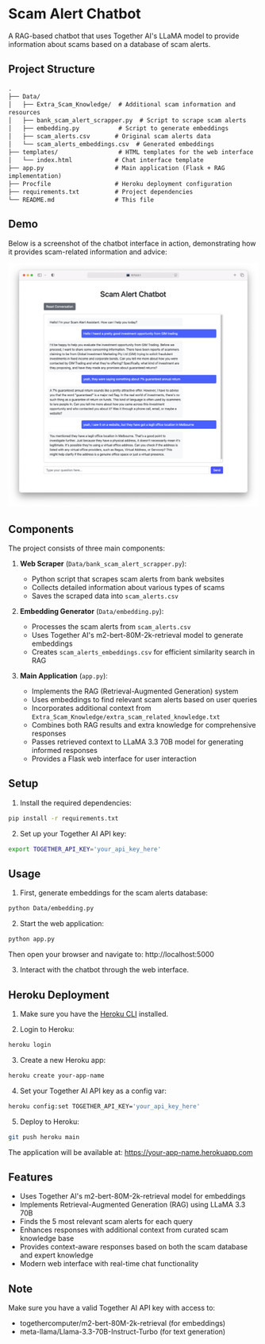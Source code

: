 # Scam Alert Chatbot

A RAG-based chatbot that uses Together AI's LLaMA model to provide information about scams based on a database of scam alerts.

## Project Structure

```
.
├── Data/
│   ├── Extra_Scam_Knowledge/  # Additional scam information and resources
│   ├── bank_scam_alert_scrapper.py  # Script to scrape scam alerts
│   ├── embedding.py           # Script to generate embeddings
│   ├── scam_alerts.csv       # Original scam alerts data
│   └── scam_alerts_embeddings.csv  # Generated embeddings
├── templates/                 # HTML templates for the web interface
│   └── index.html            # Chat interface template
├── app.py                    # Main application (Flask + RAG implementation)
├── Procfile                  # Heroku deployment configuration
├── requirements.txt          # Project dependencies
└── README.md                 # This file
```

## Demo

Below is a screenshot of the chatbot interface in action, demonstrating how it provides scam-related information and advice:

![Scam Alert Chatbot Demo](Demo.png)

## Components

The project consists of three main components:

1. **Web Scraper** (`Data/bank_scam_alert_scrapper.py`):

   - Python script that scrapes scam alerts from bank websites
   - Collects detailed information about various types of scams
   - Saves the scraped data into `scam_alerts.csv`

2. **Embedding Generator** (`Data/embedding.py`):

   - Processes the scam alerts from `scam_alerts.csv`
   - Uses Together AI's m2-bert-80M-2k-retrieval model to generate embeddings
   - Creates `scam_alerts_embeddings.csv` for efficient similarity search in RAG

3. **Main Application** (`app.py`):
   - Implements the RAG (Retrieval-Augmented Generation) system
   - Uses embeddings to find relevant scam alerts based on user queries
   - Incorporates additional context from `Extra_Scam_Knowledge/extra_scam_related_knowledge.txt`
   - Combines both RAG results and extra knowledge for comprehensive responses
   - Passes retrieved context to LLaMA 3.3 70B model for generating informed responses
   - Provides a Flask web interface for user interaction

## Setup

1. Install the required dependencies:

```bash
pip install -r requirements.txt
```

2. Set up your Together AI API key:

```bash
export TOGETHER_API_KEY='your_api_key_here'
```

## Usage

1. First, generate embeddings for the scam alerts database:

```bash
python Data/embedding.py
```

2. Start the web application:

```bash
python app.py
```

Then open your browser and navigate to: http://localhost:5000

3. Interact with the chatbot through the web interface.

## Heroku Deployment

1. Make sure you have the [Heroku CLI](https://devcenter.heroku.com/articles/heroku-cli) installed.

2. Login to Heroku:

```bash
heroku login
```

3. Create a new Heroku app:

```bash
heroku create your-app-name
```

4. Set your Together AI API key as a config var:

```bash
heroku config:set TOGETHER_API_KEY='your_api_key_here'
```

5. Deploy to Heroku:

```bash
git push heroku main
```

The application will be available at: https://your-app-name.herokuapp.com

## Features

- Uses Together AI's m2-bert-80M-2k-retrieval model for embeddings
- Implements Retrieval-Augmented Generation (RAG) using LLaMA 3.3 70B
- Finds the 5 most relevant scam alerts for each query
- Enhances responses with additional context from curated scam knowledge base
- Provides context-aware responses based on both the scam database and expert knowledge
- Modern web interface with real-time chat functionality

## Note

Make sure you have a valid Together AI API key with access to:

- togethercomputer/m2-bert-80M-2k-retrieval (for embeddings)
- meta-llama/Llama-3.3-70B-Instruct-Turbo (for text generation)
